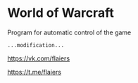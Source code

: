 # World of Warcraft

Program for automatic control of the game

```
...modification...
```

https://vk.com/flaiers

https://t.me/flaiers
